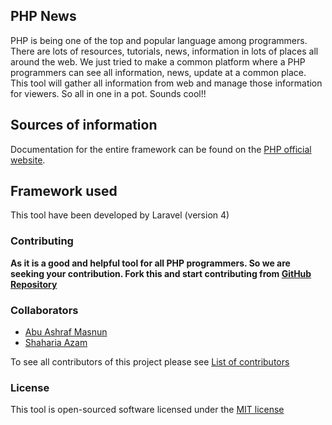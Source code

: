 ## PHP News


PHP is being one of the top and popular language among programmers. There are lots of resources, tutorials, news, information in
lots of places all around the web. We just tried to make a common platform where a PHP programmers can see all information, news, update
at a common place. This tool will gather all information from web and manage those information for viewers. So all in one in a pot. Sounds cool!!


## Sources of information

Documentation for the entire framework can be found on the [PHP official website](http://php.net).

## Framework used
This tool have been developed by Laravel (version 4)

### Contributing

**As it is a good and helpful tool for all PHP programmers. So we are seeking your contribution. Fork this and start contributing
from [GitHub Repository](https://github.com/masnun/php-lang)**

### Collaborators

* [Abu Ashraf Masnun](https://github.com/masnun)
* [Shaharia Azam](http://www.shahariaazam.com/)

To see all contributors of this project please see [List of contributors](https://github.com/masnun/php-lang/contributors)

### License

This tool is open-sourced software licensed under the [MIT license](http://opensource.org/licenses/MIT)